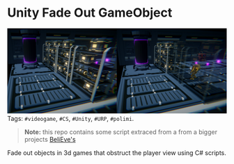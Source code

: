 # Unity Fade Out GameObject
![alt text](https://github.com/MatteoBriscini/Unity-Fade-out-GameObject/blob/master/Screenshots/screen.png?raw=true)
Tags: `#videogame`, `#CS`, `#Unity`, `#URP`,  `#polimi`. <br>
>**Note:** this repo contains some script extraced from a from a bigger projects [BeliEve's](https://github.com/MatteoBriscini/BeliEves-videogameDesingAndProgramming-Polimi)

Fade out objects in 3d games that obstruct the player view using C# scripts.